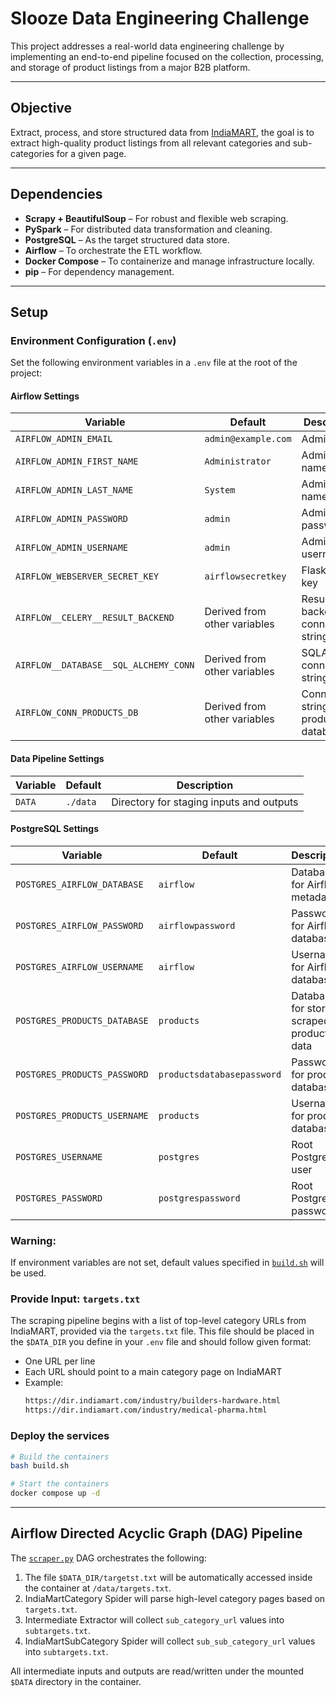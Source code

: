 # Slooze Data Engineering Challenge

This project addresses a real-world data engineering challenge by implementing an end-to-end pipeline focused on the collection, processing, and storage of product listings from a major B2B platform.

---

## Objective

Extract, process, and store structured data from [IndiaMART](https://www.indiamart.com/), the goal is to extract high-quality product listings from all relevant categories and sub-categories for a given page.

---

## Dependencies

- **Scrapy + BeautifulSoup** – For robust and flexible web scraping.
- **PySpark** – For distributed data transformation and cleaning.
- **PostgreSQL** – As the target structured data store.
- **Airflow** – To orchestrate the ETL workflow.
- **Docker Compose** – To containerize and manage infrastructure locally.
- **pip** – For dependency management.

---

## Setup

### Environment Configuration (`.env`)

Set the following environment variables in a `.env` file at the root of the project:

#### Airflow Settings

| Variable                             | Default                          | Description                                |
|--------------------------------------|----------------------------------|--------------------------------------------|
| `AIRFLOW_ADMIN_EMAIL`                | `admin@example.com`              | Admin email                                |
| `AIRFLOW_ADMIN_FIRST_NAME`           | `Administrator`                  | Admin first name                           |
| `AIRFLOW_ADMIN_LAST_NAME`            | `System`                         | Admin last name                            |
| `AIRFLOW_ADMIN_PASSWORD`             | `admin`                          | Admin password                             |
| `AIRFLOW_ADMIN_USERNAME`             | `admin`                          | Admin username                             |
| `AIRFLOW_WEBSERVER_SECRET_KEY`       | `airflowsecretkey`               | Flask secret key                           |
| `AIRFLOW__CELERY__RESULT_BACKEND`    | Derived from other variables     | Result backend connection string           |
| `AIRFLOW__DATABASE__SQL_ALCHEMY_CONN`| Derived from other variables     | SQLAlchemy connection string               |
| `AIRFLOW_CONN_PRODUCTS_DB`           | Derived from other variables     | Connection string for product database     |

#### Data Pipeline Settings
| Variable                             | Default                          | Description                                |
|--------------------------------------|----------------------------------|--------------------------------------------|
| `DATA`                               | `./data`                         | Directory for staging inputs and outputs   |

#### PostgreSQL Settings

| Variable                             | Default                          | Description                                |
|--------------------------------------|----------------------------------|--------------------------------------------|
| `POSTGRES_AIRFLOW_DATABASE`          | `airflow`                        | Database for Airflow metadata              |
| `POSTGRES_AIRFLOW_PASSWORD`          | `airflowpassword`                | Password for Airflow database              |
| `POSTGRES_AIRFLOW_USERNAME`          | `airflow`                        | Username for Airflow database              |
| `POSTGRES_PRODUCTS_DATABASE`         | `products`                       | Database for storing scraped product data  |
| `POSTGRES_PRODUCTS_PASSWORD`         | `productsdatabasepassword`       | Password for product database              |
| `POSTGRES_PRODUCTS_USERNAME`         | `products`                       | Username for product database              |
| `POSTGRES_USERNAME`                  | `postgres`                       | Root PostgreSQL user                       |
| `POSTGRES_PASSWORD`                  | `postgrespassword`               | Root PostgreSQL password                   |

### Warning:

If environment variables are not set, default values specified in [`build.sh`](build.sh) will be used.

### Provide Input: `targets.txt`

The scraping pipeline begins with a list of top-level category URLs from IndiaMART, provided via the `targets.txt` file. This file should be placed in the `$DATA_DIR` you define in your `.env` file and should follow given format:

- One URL per line
- Each URL should point to a main category page on IndiaMART
- Example:
    ```bash
    https://dir.indiamart.com/industry/builders-hardware.html
    https://dir.indiamart.com/industry/medical-pharma.html
    ```

### Deploy the services

```bash
# Build the containers
bash build.sh

# Start the containers
docker compose up -d
```

---

## Airflow Directed Acyclic Graph (DAG) Pipeline

The [`scraper.py`](orchastration/dags/scraper.py) DAG orchestrates the following:

1. The file `$DATA_DIR/targetst.txt` will be automatically accessed inside the container at `/data/targets.txt`.
2. IndiaMartCategory Spider will parse high-level category pages based on `targets.txt`.
3. Intermediate Extractor will collect `sub_category_url` values into `subtargets.txt`.
4. IndiaMartSubCategory Spider will collect `sub_sub_category_url` values into `subtargets.txt`.

All intermediate inputs and outputs are read/written under the mounted `$DATA` directory in the container.


